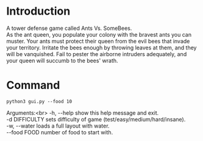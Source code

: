 # Introduction
A tower defense game called Ants Vs. SomeBees.</br>
As the ant queen, you populate your colony with the bravest ants you can muster. 
Your ants must protect their queen from the evil bees that invade your territory. 
Irritate the bees enough by throwing leaves at them, and they will be vanquished. 
Fail to pester the airborne intruders adequately, and your queen will succumb to the bees' wrath.
 
# Command
` python3 gui.py --food 10 `
 
Arguments:<br\>
-h, --help     show this help message and exit.</br>
-d DIFFICULTY  sets difficulty of game (test/easy/medium/hard/insane).</br>
-w, --water    loads a full layout with water.</br>
--food FOOD    number of food to start with.</br>
